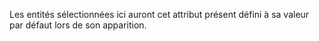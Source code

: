 Les entités sélectionnées ici auront cet attribut présent défini à sa valeur par défaut lors de son apparition.